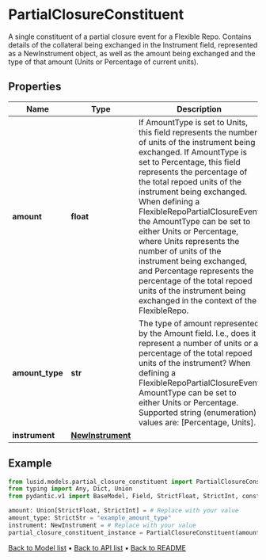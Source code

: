 # PartialClosureConstituent

A single constituent of a partial closure event for a Flexible Repo. Contains details of the collateral being exchanged in the Instrument field, represented as a NewInstrument object, as well as the amount being exchanged and the type of that amount (Units or Percentage of current units).
## Properties
Name | Type | Description | Notes
------------ | ------------- | ------------- | -------------
**amount** | **float** | If AmountType is set to Units, this field represents the number of units of the instrument being exchanged. If AmountType is set to Percentage, this field represents the percentage of the total repoed units of the instrument being exchanged. When defining a FlexibleRepoPartialClosureEvent the AmountType can be set to either Units or Percentage, where Units represents the number of units of the instrument being exchanged, and Percentage represents the percentage of the total repoed units of the instrument being exchanged in the context of the FlexibleRepo. | 
**amount_type** | **str** | The type of amount represented by the Amount field. I.e., does it represent a number of units or a percentage of the total repoed units of the instrument? When defining a FlexibleRepoPartialClosureEvent AmountType can be set to either Units or Percentage.  Supported string (enumeration) values are: [Percentage, Units]. | 
**instrument** | [**NewInstrument**](NewInstrument.md) |  | 
## Example

```python
from lusid.models.partial_closure_constituent import PartialClosureConstituent
from typing import Any, Dict, Union
from pydantic.v1 import BaseModel, Field, StrictFloat, StrictInt, constr

amount: Union[StrictFloat, StrictInt] = # Replace with your value
amount_type: StrictStr = "example_amount_type"
instrument: NewInstrument = # Replace with your value
partial_closure_constituent_instance = PartialClosureConstituent(amount=amount, amount_type=amount_type, instrument=instrument)

```

[Back to Model list](../README.md#documentation-for-models) &#8226; [Back to API list](../README.md#documentation-for-api-endpoints) &#8226; [Back to README](../README.md)

